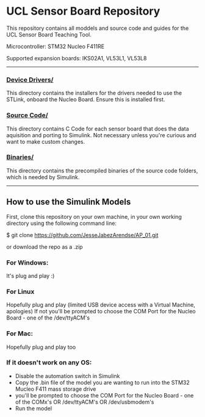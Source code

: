 # UCL Sensor Board Repository

This repository contains all moddels and source code and guides for the UCL Sensor Board Teaching Tool.

Microcontroller: STM32 Nucleo F411RE

Supported expansion boards: IKS02A1, VL53L1, VL53L8

---

### [Device Drivers/](https://github.com/JesseJabezArendse/AP_01/tree/main/driver%20installation)
This directory contains the installers for the drivers needed to use the STLink, onboard the Nucleo Board. Ensure this is installed first.

### [Source Code/](https://github.com/JesseJabezArendse/AP_01/tree/main/src)
This directory contains C Code for each sensor board that does the data aquisition and porting to Simulink. Not necessary unless you're curious and want to make custom changes.

### [Binaries/](https://github.com/JesseJabezArendse/AP_01/tree/main/binaries)
This directory contains the precompiled binaries of the source code folders, which is needed by Simulink.

---

## How to use the Simulink Models

First, clone this repository on your own machine, in your own working directory using the following command line:

$ git clone https://github.com/JesseJabezArendse/AP_01.git

or download the repo as a .zip



### For Windows:
   It's plug and play :)

### For Linux 
   Hopefully plug and play (limited USB device access with a Virtual Machine, apologies)
   If not you'll be prompted to choose the COM Port for the Nucleo Board - one of the /dev/ttyACM's
   
### For Mac:
   Hopefully plug and play too


### If it doesn't work on any OS:
   - Disable the automation switch in Simulink
   - Copy the .bin file of the model you are wanting to run into the STM32 Mucleo F411 mass storage drive
   -  you'll be prompted to choose the COM Port for the Nucleo Board - one of the COMx's OR /dev/ttyACM's OR /dev/usbmodem's
   - Run the model
